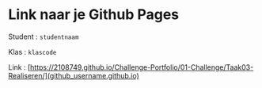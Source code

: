 # Link naar je Github Pages

Student : `studentnaam`

Klas    : `klascode`

Link    : [https://2108749.github.io/Challenge-Portfolio/01-Challenge/Taak03-Realiseren/](github_username.github.io)